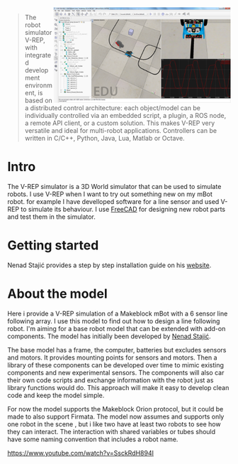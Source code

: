 <img align="right" width="400" src="./images/V-REP_screenshot.png">

>The robot simulator V-REP, with integrated development environment, is based on a distributed control architecture: each object/model can be individually controlled via an embedded script, a plugin, a ROS node, a remote API client, or a custom solution. This makes V-REP very versatile and ideal for multi-robot applications. Controllers can be written in C/C++, Python, Java, Lua, Matlab or Octave.

# Intro 

The V-REP simulator is a 3D World simulator that can be used to simulate robots. I use V-REP when I want to try out something new on my mBot robot. for example I have develloped software for a line sensor and used V-REP to simulate its behaviour. I use [FreeCAD](https://www.freecadweb.org/) for designing new robot parts and test them in the simulator.

# Getting started

Nenad Stajić provides a step by step installation guide on his [website](https://github.com/NenadZG/mBot-simulation).

# About the model

Here i provide a V-REP simulation of a Makeblock mBot with a 6 sensor line following array. I use this model to find out how to design a line following robot. I'm aiming for a base robot model that can be extended with add-on components. The model has initially been developed by [Nenad Stajić](https://github.com/NenadZG/mBot-simulation). 

The base model has a frame, the computer, batteries but excludes sensors and motors. It provides mounting points for sensors and motors. Then a library of these components can be developed over time to mimic existing components and new experimental sensors. The components will also car their own code scripts and exchange information with the robot just as library functions would do. This approach will make it easy to develop clean code and keep the model simple.

For now the model supports the Makeblock Orion protocol, but it could be made to also support Firmata. The model now assumes and supports only one robot in the scene , but i like two have at least two robots to see how they can interact. The interaction with shared variables or tubes should have some naming convention that includes a robot name.

https://www.youtube.com/watch?v=SsckRdH894I
